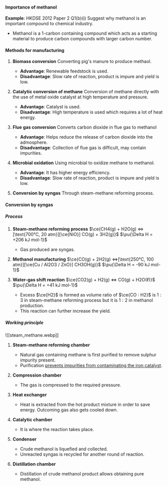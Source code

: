#### Importance of methanol
**Example**: HKDSE 2012 Paper 2 Q1(b)(i)
Suggest why methanol is an important compound to chemical industry.
- Methanol is a 1-carbon containing compound which acts as a starting material to produce carbon compounds with larger carbon number.

#### Methods for manufacturing
1. **Biomass conversion**
   Converting pig's manure to produce methaol.
	- **Advantage**: Renewable feedstock is used.
	- **Disadvantage**: Slow rate of reaction, product is impure and yield is low.

2. **Catalytic conversion of methane**
   Conversion of methane directly with the use of metal oxide catalyst at high temperature and pressure.
	- **Advantage**: Catalyst is used.
	- **Disadvantage**: High temperature is used which requires a lot of heat energy.

3. **Flue gas conversion**
   Converts carbon dioxide in flue gas to methanol
	- **Advantage**: Helps reduce the release of carbon dioxide into the admosphere.
	- **Disadvantage**: Collection of flue gas is difficult, may contain impurities.

4. **Microbial oxidation**
   Using microbial to oxidize methane to methanol.
	- **Advantage**: It has higher energy efficiency.
	- **Disadvantage**: Slow rate of reaction, product is impure and yield is low.

5. **Conversion by syngas**
   Through steam-methane reforming process.

#### Conversion by syngas
##### Process
1. **Steam-methane reforming process**
   $\ce{CH4(g) + H2O(g) <=>[\text{700°C, 20 atm}][\ce{NiO}] CO(g) + 3H2(g)}$          $\pu{\Delta H = +206 kJ mol-1}$
	- Gas produced are syngas.

2. **Methanol manufacturing**
   $\ce{CO(g) + 2H2(g) <=>[\text{250°C, 100 atm}][\ce{Cu / Al2O3 / ZnO}] CH3OH(g)}$          $\pu{\Delta H = -90 kJ mol-1}$

3. **Water-gas shift reaction**
   $\ce{CO2(g) + H2(g) <=> CO(g) + H2O(ℓ)}$          $\pu{\Delta H = +41 kJ mol-1}$
	- Excess $\ce{H2}$ is formed as volume ratio of $\ce{CO : H2}$ is $1:3$ in steam-methane reforming process but it is $1:2$ in methanol production.
	- This reaction can further increase the yield.

##### Working principle
![[steam_methane.webp]]

1. **Steam-methane reforming chamber**
	- Natural gas containing methane is first purified to remove sulphur impurity present.
	- Purification <u>prevents impurities from contaminating the iron catalyst</u>.

3. **Compression chamber**
	- The gas is compressed to the required pressure.

4. **Heat exchanger**
	- Heat is extracted from the hot product mixture in order to save energy. Outcoming gas also gets cooled down.

5. **Catalytic chamber**
	- It is where the reaction takes place.

6. **Condenser**
	- Crude methanol is liquefied and collected.
	- Unreacted syngas is recycled for another round of reaction.

7. **Distillation chamber**
	- Distillation of crude methanol product allows obtaining pure methanol.

